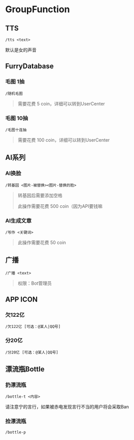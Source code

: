 # GroupFunction

## TTS

```
/tts <text>
```

默认是女的声音

## FurryDatabase

### 毛图 1抽

```
/随机毛图
```

> 需要花费 5 coin，详细可以转到UserCenter

### 毛图 10抽

```
/毛图十连抽
```

> 需要花费 100 coin，详细可以转到UserCenter

## AI系列

### AI换脸

```
/转基因 <图片-被替换><图片-替换的脸>
```

> 转基因后需要添加空格
>
> 此操作需要花费 500 coin（因为API要钱嘛

### AI生成文章

```
/写作 <关键词>
```

> 此操作需要花费 50 coin

## 广播

```
/广播 <text>
```

> 权限：Bot管理员

## APP ICON

### 欠122亿

```
/欠122亿 [可选：@某人|QQ号]
```

### 分20亿

```
/分20亿 [可选：@某人|QQ号]
```

## 漂流瓶Bottle

### 扔漂流瓶

```
/bottle-t <内容>
```

请注意宁的言行，如果被赤电发现言行不当的用户将会采取Ban

### 捡漂流瓶

```
/bottle-p
```

